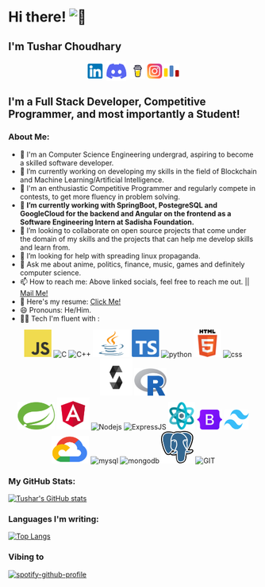 # Hi there! <img src="https://github-production-user-asset-6210df.s3.amazonaws.com/24524555/238178097-766d336d-b87d-44ba-807c-c51de2bc6b4d.gif" width="28px" alt="👋">
## I'm Tushar Choudhary

<p align="center">
<a href="https://linkedin.com/in/tushar-c23" target="_blank"><img align="center" src="assets/logos/linkedin.png" alt="tushar-c23" height="30" width="30" /></a>&nbsp;
<a href="http://discord.com/users/tanzero#9648" target="_blank"><img align="center" src="assets/logos/discord.png" alt="tanzero#9648" height="40" width="40" /></a>&nbsp;
<a href="https://www.buymeacoffee.com/tusharc23" target="_blank"><img align="center" alt="Buy me a Coffee" width="30px" src="assets/logos/buymeacoffee.svg" /></a>
<a href="https://www.instagram.com/tushar._.c/" target="_blank"><img align="center" alt="tushar._.c" width="30px" src="assets/logos/instagram.png" /></a>
<a href="https://codeforces.com/profile/tushar-c23" target="_blank"><img align="center" alt="tushar-c23" width="30px" src="assets/logos/cf.png" /></a>
</p>

## I'm a Full Stack Developer, Competitive Programmer, and most importantly a Student!

### About Me:
- 🏦 I'm an Computer Science Engineering undergrad, aspiring to become a skilled software developer.
- 🔭 I’m currently working on developing my skills in the field of Blockchain and Machine Learning/Artificial Intelligence.
- 📝 I'm an enthusiastic Competitive Programmer and regularly compete in contests, to get more fluency in problem solving.
- 🌱 **I’m currently working with SpringBoot, PostegreSQL and GoogleCloud for the backend and Angular on the frontend as a Software Engineering Intern at Sadisha Foundation.**
- 👯 I’m looking to collaborate on open source projects that come under the domain of my skills and the projects that can help me develop skills and learn from.
- 🤔 I’m looking for help with spreading linux propaganda.
- 💬 Ask me about anime, politics, finance, music, games and definitely computer science.
- 📫 How to reach me: Above linked socials, feel free to reach me out. || <a href="mailto:tusharc.cse@gmail.com">Mail Me!</a>
- 📄 Here's my resume: <a target="_blank" href="https://drive.google.com/drive/folders/1naV_lRg_QDZ1OS1lBwqTNeYWPazifiZb?usp=drive_link">Click Me!</a>
- 😄 Pronouns: He/Him.
- 🧑‍💻 Tech I'm fluent with :

<p align="center">
      <img src="assets/logos/JavaScript-logo.png" alt="js" width="55" height="55"/>
      <img src="https://img.icons8.com/color/48/null/c-programming.png" alt="C"/>
      <img src="https://img.icons8.com/color/48/null/c-plus-plus-logo.png" alt="C++"/>
      <img src="assets/logos/4844510.png" alt="java" width="75" height="55"/>
      <img src="assets/logos/ts-logo-128.png" alt="typescript" width="55" height="55"/>
      <img src="https://www.vectorlogo.zone/logos/python/python-icon.svg" alt="python" width="55" height="55"/>
      <img src="assets/logos/HTML5_Logo_512.png" alt="html5" width="55" height="55"/>
      <img src="https://img.icons8.com/color/48/null/css3.png" alt="css"/>
      <img src="assets/logos/sol.svg" alt="solidity" width="65" height="75"/>
      <img src="assets/logos/Rlogo.png" alt="R" width="65" height="55"/>
      <br/> <!--Languages above | Frameworks below-->
      <img src="assets/logos/spring.svg" alt="spring-boot" width="75" height="55"/>
      <img src="assets/logos/angular.png" alt="angular" width="65" height="65"/>
      <img src="https://www.vectorlogo.zone/logos/nodejs/nodejs-icon.svg" alt="Nodejs" width="55" height="55"/>
      <img src="https://img.icons8.com/ios/50/null/express-js.png" alt="ExpressJS">
      <img src="assets/logos/reactjs.png" alt="ReactJS" width="55" height="55"/>
      <img src="assets/logos/bootstrap-logo.svg" alt="bootstrapcss" width="50" height="40"/>
      <img src="assets/logos/tailwindcss.svg" alt="tailwindcss" width="50" height="40"/>
      <br/> <!--Frameworks above | Tools below-->
      <!-- <img src="assets/logos/threejs.png" alt="ExpressJS" width="55" height="55"> -->
      <!-- <img src="assets/logos/react-router-mark-color.png" alt="React-router" width="75" height="55"/> -->
      <img src="assets/logos/social-icon-google-cloud-1200-630(1).png" alt="google-cloud" width="75" height="55"/>
      <img src="https://www.vectorlogo.zone/logos/mysql/mysql-icon.svg" alt="mysql" width="45" height="55"/>
      <img src="https://www.vectorlogo.zone/logos/mongodb/mongodb-icon.svg" alt="mongodb" width="45" height="55"/>
      <img src="assets/logos/Postgresql_elephant.svg.png" alt="postgresql" width="65" height="65"/>
      <img src="https://www.vectorlogo.zone/logos/git-scm/git-scm-icon.svg" alt="GIT" width="55" height="55"/> 
</p>

### My GitHub Stats:
[![Tushar's GitHub stats](https://github-readme-stats-d7xo932ph-tushar-c23.vercel.app/api?username=tushar-c23&hide=stars&count_private=true&show_icons=true&theme=transparent)](https://github.com/tushar-c23/github-readme-stats)

### Languages I'm writing:
[![Top Langs](https://github-readme-stats-d7xo932ph-tushar-c23.vercel.app/api/top-langs/?username=tushar-c23&theme=transparent&exclude_repo=Academic_Mischief)](https://github.com/tushar-c23/github-readme-stats)

<!-- ### Have i been procrastinating or working this week?
[![willianrod's wakatime stats](https://github-readme-stats.vercel.app/api/wakatime?username=tushar_c23&theme=transparent)](https://github.com/tushar-c23/github-readme-stats) -->

<!-- <img src="https://github-readme-linkedin-rouge.vercel.app/education?username=tushar-c23" /> -->

### Vibing to
[![spotify-github-profile](https://spotify-github-profile.vercel.app/api/view?uid=tusharchoudhary&cover_image=true&theme=novatorem&show_offline=false&background_color=121212&interchange=false&bar_color=53b14f&bar_color_cover=false)](https://github.com/kittinan/spotify-github-profile)
